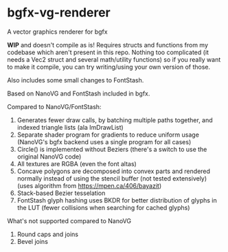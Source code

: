 # bgfx-vg-renderer
A vector graphics renderer for bgfx

**WIP** and doesn't compile as is! Requires structs and functions from my codebase which aren't present in this repo. Nothing too complicated (it needs a Vec2 struct and several math/utility functions) so if you really want to make it compile, you can try writing/using your own version of those.

Also includes some small changes to FontStash.

Based on NanoVG and FontStash included in bgfx.

Compared to NanoVG/FontStash:

1. Generates fewer draw calls, by batching multiple paths together, and indexed triangle lists (ala ImDrawList)
2. Separate shader program for gradients to reduce uniform usage (NanoVG's bgfx backend uses a single program for all cases)
3. Circle() is implemented without Beziers (there's a switch to use the original NanoVG code)
4. All textures are RGBA (even the font altas)
5. Concave polygons are decomposed into convex parts and rendered normally instead of using the stencil buffer (not tested extensively) (uses algorithm from https://mpen.ca/406/bayazit)
6. Stack-based Bezier tesselation
7. FontStash glyph hashing uses BKDR for better distribution of glyphs in the LUT (fewer collisions when searching for cached glyphs)

What's not supported compared to NanoVG

1. Round caps and joins
2. Bevel joins
